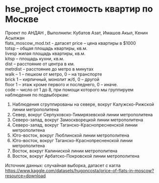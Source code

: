 # hse_project стоимость квартир по Москве
Проект по АНДАН , Выполнили: Кубатов Азат, Имашов Акыл, Кенин Асылжан  
flats_moscow_mod.txt - датасет
price – цена квартиры в $1000  
totsp – общая площадь квартиры, кв.м.  
livesp жилая площадь квартиры, кв.м.  
kitsp – площадь кухни, кв.м.  
dist – расстояние от центра в км.  
metrdist – расстояние до метро в минутах  
walk – 1 – пешком от метро, 0 – на транспорте  
brick 1 – кирпичный, монолит ж/б, 0 – другой  
floor 1 – этаж кроме первого и последнего, 0 – иначе.  
code – число от 1 до 8, при помощи которого мы группируем наблюдения по
подвыборкам:  
1. Наблюдения сгруппированы на севере, вокруг Калужско-Рижской линии
метрополитена  
2. Север, вокруг Серпуховско-Тимирязевской линии метрополитена  
3. Северо-запад, вокруг Замоскворецкой линии метрополитена  
4. Северо-запад, вокруг Таганско-Краснопресненской линии метрополитена  
5. Юго-восток, вокруг Люблинской линии метрополитена  
6. Юго-восток, вокруг Таганско-Краснопресненской линии метрополитена  
7. Восток, вокруг Калиниской линии метрополитена  
8. Восток, вокруг Арбатско-Покровской линии метрополитена  

Источник данных: случайная выборка, датасет с кагла
https://www.kaggle.com/datasets/hugoncosta/price-of-flats-in-moscow?resource=download
